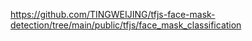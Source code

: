 https://github.com/TINGWEIJING/tfjs-face-mask-detection/tree/main/public/tfjs/face_mask_classification
